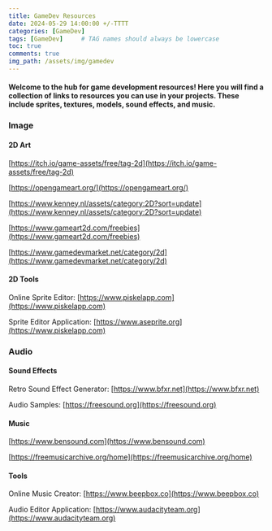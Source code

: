 ```yaml
---
title: GameDev Resources
date: 2024-05-29 14:00:00 +/-TTTT
categories: [GameDev]
tags: [GameDev]     # TAG names should always be lowercase
toc: true
comments: true
img_path: /assets/img/gamedev
---
```

#### Welcome to the hub for game development resources! Here you will find a collection of links to resources you can use in your projects. These include sprites, textures, models, sound effects, and music. 

### Image

#### 2D Art

[https://itch.io/game-assets/free/tag-2d](https://itch.io/game-assets/free/tag-2d)

[https://opengameart.org/](https://opengameart.org/)

[https://www.kenney.nl/assets/category:2D?sort=update](https://www.kenney.nl/assets/category:2D?sort=update)

[https://www.gameart2d.com/freebies](https://www.gameart2d.com/freebies)

[https://www.gamedevmarket.net/category/2d](https://www.gamedevmarket.net/category/2d)

#### 2D Tools

Online Sprite Editor: [https://www.piskelapp.com](https://www.piskelapp.com)

Sprite Editor Application: [https://www.aseprite.org](https://www.piskelapp.com)

### Audio

#### Sound Effects

Retro Sound Effect Generator: [https://www.bfxr.net](https://www.bfxr.net)

Audio Samples: [https://freesound.org](https://freesound.org)

#### Music

[https://www.bensound.com](https://www.bensound.com)

[https://freemusicarchive.org/home](https://freemusicarchive.org/home)

#### Tools

Online Music Creator: [https://www.beepbox.co](https://www.beepbox.co)

Audio Editor Application: [https://www.audacityteam.org](https://www.audacityteam.org)






